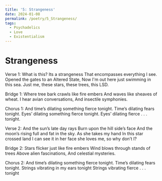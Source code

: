 ```yaml
---
title: '5: Strangeness'
date: 2024-01-08
permalink: /poetry/5_Strangeness/
tags:
  - Psychadelics
  - Love
  - Existentialism
---
```


Strangeness
======

Verse 1:
  What is this? Its a strangeness
  That encompasses everything I see.
  Opened the gates to an Altered State,
  Now I'm out here just swimming in this sea.
  Just me, these stars, these trees, this LSD.

Bridge 1:
  Where tree bark crawls like fire embers
  And waves like sheaves of wheat.
  I hear avian conversations, 
  And insectile symphonies.

Chorus 1:
  And time’s dilating something fierce tonight. 
  Time’s dilating fears tonight.
  Eyes’ dilating something fierce tonight. 
  Eyes’ dilating fierce . . . tonight.

Verse 2:
  And the sun’s late day rays Burn upon the hill side’s face
  And the moon’s rising full and fat in the sky.
  As she takes my hand In this star crossed land
  I can see it in her face she loves me, so why don’t I?

Bridge 2:
  Stars flicker just like fire embers
  Wind blows through stands of trees
  Above alien fascinations,
  And celestial mysteries.

Chorus 2:
  And time’s dilating something fierce tonight. 
  Time’s dilating fears tonight.
  Strings vibrating in my ears tonight
  Strings vibrating fierce . . . tonight
